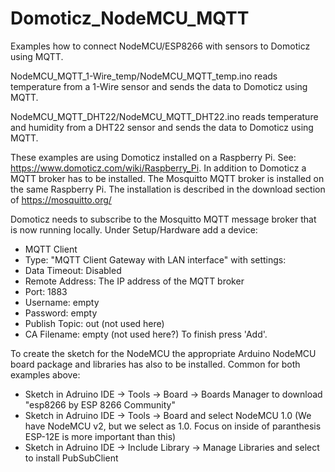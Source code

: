 # Domoticz_NodeMCU_MQTT
Examples how to connect NodeMCU/ESP8266 with sensors to Domoticz using MQTT.

NodeMCU_MQTT_1-Wire_temp/NodeMCU_MQTT_temp.ino reads temperature from a 1-Wire sensor and sends the data to Domoticz using MQTT.

NodeMCU_MQTT_DHT22/NodeMCU_MQTT_DHT22.ino reads temperature and humidity from a DHT22 sensor and sends the data to Domoticz using MQTT.

These examples are using Domoticz installed on a Raspberry Pi.
See: https://www.domoticz.com/wiki/Raspberry_Pi.
In addition to Domoticz a MQTT broker has to be installed.
The Mosquitto MQTT broker is installed on the same Raspberry Pi.
The installation is described in the download section of https://mosquitto.org/

Domoticz needs to subscribe to the Mosquitto MQTT message broker that is now running locally. Under Setup/Hardware add a device:
* MQTT Client
* Type: "MQTT Client Gateway with LAN interface" with settings:
* Data Timeout: Disabled
* Remote Address: The IP address of the MQTT broker
* Port: 1883
* Username: empty
* Password: empty
* Publish Topic: out (not used here)
* CA Filename: empty (not used here?)
To finish press 'Add'.

To create the sketch for the NodeMCU the appropriate Arduino NodeMCU board package and libraries has also to be installed.
Common for both examples above:
* Sketch in Adruino IDE -> Tools -> Board -> Boards Manager to download "esp8266 by ESP 8266 Community"
* Sketch in Adruino IDE -> Tools -> Board and select NodeMCU 1.0 (We have NodeMCU v2, but we select as 1.0. Focus on inside of paranthesis ESP-12E is more important than this)
* Sketch in Adruino IDE -> Include Library -> Manage Libraries and select to install PubSubClient
